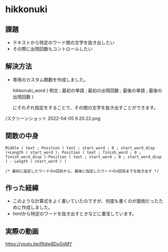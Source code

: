 # hikkonuki

## 課題

- テキストから特定のワード間の文字を抜き出したい
- その際に出現回数もコントロールしたい

## 解決方法

- 専用のカスタム関数を作成しました。

	hikkonuki_word ( 例文 ; 最初の単語 ; 最初の出現回数 ; 最後の単語 ; 最後の出現回数 )
	
	にそれぞれ指定をすることで、その間の文字を抜き出すことができます。

/スクリーンショット 2022-04-05 9.20.22.png
	
## 関数の中身

`Middle ( text ; Position ( text ; start_word ; 0 ; start_word_disp )+Length ( start_word ); Position ( text ; finish_word ; 0 ; finish_word_disp )-Position ( text ; start_word ; 0 ; start_word_disp ) - Length ( start_word ) )`

`/* 最初に指定したワードのn回目から、最後に指定したワードのn回目までを抜き出す */	`

## 作った経緯

- このような計算式をよく書いていたのですが、何度も書くのが面倒だったために作成しました。
- htmlから特定のワードを抜き出すときなどに重宝しています。


## 実際の動画

https://youtu.be/Rtdw8DuGsMY
